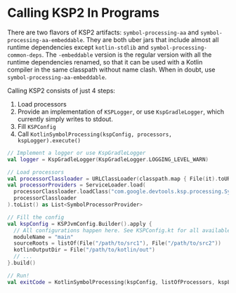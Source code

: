 # Calling KSP2 In Programs

There are two flavors of KSP2 artifacts: `symbol-processing-aa` and `symbol-processing-aa-embeddable`. They are both
uber jars that include almost all runtime dependencies except `kotlin-stdlib` and `symbol-processing-common-deps`.
The `-embeddable` version is the regular version with all the runtime dependencies renamed, so that it can be used with
a Kotlin compiler in the same classpath without name clash. When in doubt, use `symbol-processing-aa-embeddable`.

Calling KSP2 consists of just 4 steps:
1. Load processors
2. Provide an implementation of `KSPLogger`, or use `KspGradleLogger`, which currently simply writes to stdout.
3. Fill `KSPConfig`
4. Call `KotlinSymbolProcessing(kspConfig, processors, kspLogger).execute()`


```kotlin
// Implement a logger or use KspGradleLogger
val logger = KspGradleLogger(KspGradleLogger.LOGGING_LEVEL_WARN)

// Load processors
val processorClassloader = URLClassLoader(classpath.map { File(it).toURI().toURL() }.toTypedArray())
val processorProviders = ServiceLoader.load(
  processorClassloader.loadClass("com.google.devtools.ksp.processing.SymbolProcessorProvider"),
  processorClassloader
).toList() as List<SymbolProcessorProvider>

// Fill the config
val kspConfig = KSPJvmConfig.Builder().apply {
  // All configurations happen here. See KSPConfig.kt for all available options.
  moduleName = "main"
  sourceRoots = listOf(File("/path/to/src1"), File("/path/to/src2"))
  kotlinOutputDir = File("/path/to/kotlin/out")
  // ...
}.build()

// Run!
val exitCode = KotlinSymbolProcessing(kspConfig, listOfProcessors, kspLoggerImpl).execute()
```
